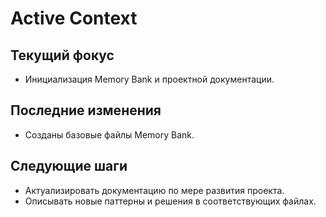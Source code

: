 # Active Context

## Текущий фокус
- Инициализация Memory Bank и проектной документации.

## Последние изменения
- Созданы базовые файлы Memory Bank.

## Следующие шаги
- Актуализировать документацию по мере развития проекта.
- Описывать новые паттерны и решения в соответствующих файлах. 
